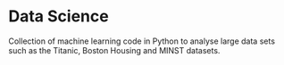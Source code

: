 # Data Science
Collection of machine learning code in Python to analyse large data sets such as the Titanic, Boston Housing and MINST datasets.
